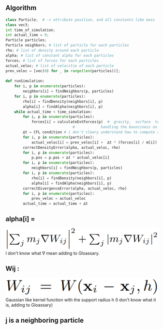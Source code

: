  ## Algorithm

```python
class Particle;  # -> attribute position, and all constants like mass
class vec3;
int time_of_simulation;
int actual_time = 0;
Particle particles;
Particle neighbors; # list of particle for each particles
rho; # list of density around each particle
alpha; # list of constant alpha for each particles
forces; # list of forces for each particles
actual_veloc; # list of velocitie of each particle
prev_veloc = [vec(0) for _ in range(len(particles))];

def runSimulation:
	for i, p in enumerate(particles):
		neighbors[i] = findNeighbors(p, particles)
	for i, p in enumerate(particles):
		rho[i] = findDensity(neighbors[i], p)
		alpha[i] = findAlpha(neighbors[i], p)
	while actual_time < time_simulation:
		for i, p in enumerate(particles):
			forces[i] = calculateExtForces(p)  #  gravity,  surface  tension, viscosity (and later on, 
							   #			handling the bounciness on other objects)
		∆t = CFL condition # i don't cleary understand how to compute and the meaning of this, adding to gloassary
		for i, p in enumerate(particles):
			actual_veloc[i] = prev_veloc[i] +  ∆t * (forces[i] / m[i])
		correctDensityError(alpha, actual_veloc, rho)
		for i, p in enumerate(particles):
			p.pos = p.pos + ∆t * actual_veloc[i]
		for i, p in enumerate(particles):
			neighbors[i] = findNeighbors(p, particles)
		for i, p in enumerate(particles):
			rho[i] = findDensity(neighbors[i], p)
			alpha[i] = findAlpha(neighbors[i], p)
		correctDivergenceError(alpha, actual_veloc, rho)
		for i, p in enumerate(particles):
			prev_veloc = actual_veloc
		actual_time = actual_time + ∆t
```
## alpha[i] = 
![alt text](https://raw.githubusercontent.com/qfeuilla/Fluid-engine/master/ai.PNG)                                 
I don't know what ∇ mean adding to Gloassary.

## Wij :
![alt text](https://raw.githubusercontent.com/qfeuilla/Fluid-engine/master/Wij.PNG)
Gaussian like kernel function with the support radius h (I don't know what it is, adding to Gloassary)

## j is a neighboring particle
